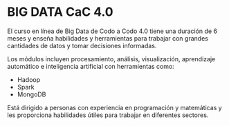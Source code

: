 # BIG DATA CaC 4.0

El curso en línea de Big Data de Codo a Codo 4.0 tiene una duración de 6 meses y enseña habilidades y herramientas para trabajar con grandes cantidades de datos y tomar decisiones informadas. 

Los módulos incluyen procesamiento, análisis, visualización, aprendizaje automático e inteligencia artificial con herramientas como:
- Hadoop 
- Spark 
- MongoDB

Está dirigido a personas con experiencia en programación y matemáticas y les proporciona habilidades útiles para trabajar en diferentes sectores.
